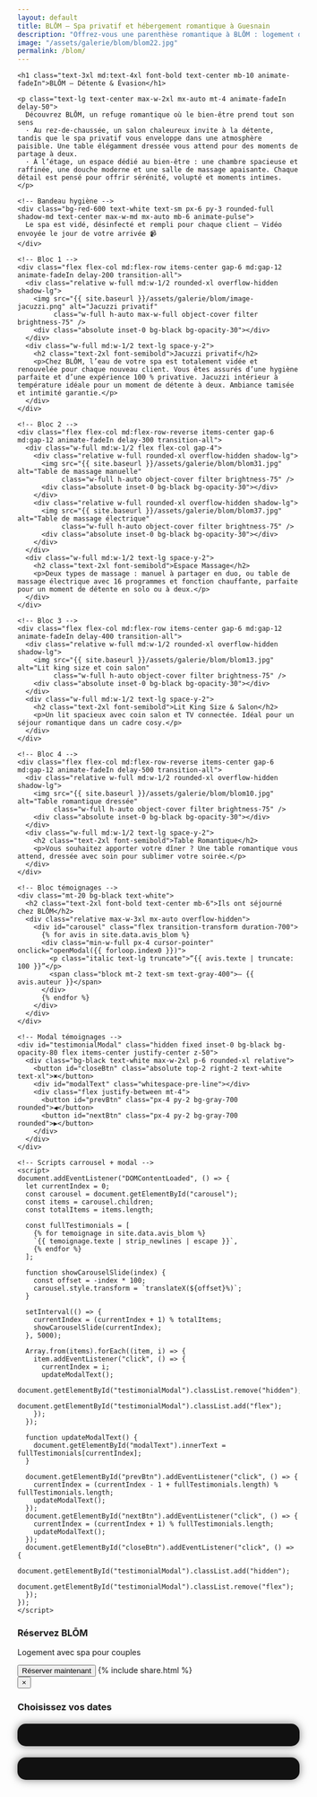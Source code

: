 ```yaml
---
layout: default
title: BLŌM – Spa privatif et hébergement romantique à Guesnain
description: "Offrez-vous une parenthèse romantique à BLŌM : logement de charme, spa privatif, détente et petit‑déjeuner inclus."
image: "/assets/galerie/blom/blom22.jpg"
permalink: /blom/
---
```


<section class="bg-black text-white py-12 px-4 w-full overflow-x-hidden">
  <div class="max-w-6xl mx-auto space-y-16">

    <h1 class="text-3xl md:text-4xl font-bold text-center mb-10 animate-fadeIn">BLŌM – Détente & Évasion</h1>

    <p class="text-lg text-center max-w-2xl mx-auto mt-4 animate-fadeIn delay-50">
      Découvrez BLŌM, un refuge romantique où le bien‑être prend tout son sens
      · Au rez-de-chaussée, un salon chaleureux invite à la détente, tandis que le spa privatif vous enveloppe dans une atmosphère paisible. Une table élégamment dressée vous attend pour des moments de partage à deux.
      · À l’étage, un espace dédié au bien-être : une chambre spacieuse et raffinée, une douche moderne et une salle de massage apaisante. Chaque détail est pensé pour offrir sérénité, volupté et moments intimes.
    </p>

    <!-- Bandeau hygiène -->
    <div class="bg-red-600 text-white text-sm px-6 py-3 rounded-full shadow-md text-center max-w-md mx-auto mb-6 animate-pulse">
      Le spa est vidé, désinfecté et rempli pour chaque client – Vidéo envoyée le jour de votre arrivée 📹
    </div>

    <!-- Bloc 1 -->
    <div class="flex flex-col md:flex-row items-center gap-6 md:gap-12 animate-fadeIn delay-200 transition-all">
      <div class="relative w-full md:w-1/2 rounded-xl overflow-hidden shadow-lg">
        <img src="{{ site.baseurl }}/assets/galerie/blom/image-jacuzzi.png" alt="Jacuzzi privatif"
             class="w-full h-auto max-w-full object-cover filter brightness-75" />
        <div class="absolute inset-0 bg-black bg-opacity-30"></div>
      </div>
      <div class="w-full md:w-1/2 text-lg space-y-2">
        <h2 class="text-2xl font-semibold">Jacuzzi privatif</h2>
        <p>Chez BLŌM, l’eau de votre spa est totalement vidée et renouvelée pour chaque nouveau client. Vous êtes assurés d’une hygiène parfaite et d’une expérience 100 % privative. Jacuzzi intérieur à température idéale pour un moment de détente à deux. Ambiance tamisée et intimité garantie.</p>
      </div>
    </div>

    <!-- Bloc 2 -->
    <div class="flex flex-col md:flex-row-reverse items-center gap-6 md:gap-12 animate-fadeIn delay-300 transition-all">
      <div class="w-full md:w-1/2 flex flex-col gap-4">
        <div class="relative w-full rounded-xl overflow-hidden shadow-lg">
          <img src="{{ site.baseurl }}/assets/galerie/blom/blom31.jpg" alt="Table de massage manuelle"
               class="w-full h-auto object-cover filter brightness-75" />
          <div class="absolute inset-0 bg-black bg-opacity-30"></div>
        </div>
        <div class="relative w-full rounded-xl overflow-hidden shadow-lg">
          <img src="{{ site.baseurl }}/assets/galerie/blom/blom37.jpg" alt="Table de massage électrique"
               class="w-full h-auto object-cover filter brightness-75" />
          <div class="absolute inset-0 bg-black bg-opacity-30"></div>
        </div>
      </div>
      <div class="w-full md:w-1/2 text-lg space-y-2">
        <h2 class="text-2xl font-semibold">Espace Massage</h2>
        <p>Deux types de massage : manuel à partager en duo, ou table de massage électrique avec 16 programmes et fonction chauffante, parfaite pour un moment de détente en solo ou à deux.</p>
      </div>
    </div>

    <!-- Bloc 3 -->
    <div class="flex flex-col md:flex-row items-center gap-6 md:gap-12 animate-fadeIn delay-400 transition-all">
      <div class="relative w-full md:w-1/2 rounded-xl overflow-hidden shadow-lg">
        <img src="{{ site.baseurl }}/assets/galerie/blom/blom13.jpg" alt="Lit king size et coin salon"
             class="w-full h-auto object-cover filter brightness-75" />
        <div class="absolute inset-0 bg-black bg-opacity-30"></div>
      </div>
      <div class="w-full md:w-1/2 text-lg space-y-2">
        <h2 class="text-2xl font-semibold">Lit King Size & Salon</h2>
        <p>Un lit spacieux avec coin salon et TV connectée. Idéal pour un séjour romantique dans un cadre cosy.</p>
      </div>
    </div>

    <!-- Bloc 4 -->
    <div class="flex flex-col md:flex-row-reverse items-center gap-6 md:gap-12 animate-fadeIn delay-500 transition-all">
      <div class="relative w-full md:w-1/2 rounded-xl overflow-hidden shadow-lg">
        <img src="{{ site.baseurl }}/assets/galerie/blom/blom10.jpg" alt="Table romantique dressée"
             class="w-full h-auto object-cover filter brightness-75" />
        <div class="absolute inset-0 bg-black bg-opacity-30"></div>
      </div>
      <div class="w-full md:w-1/2 text-lg space-y-2">
        <h2 class="text-2xl font-semibold">Table Romantique</h2>
        <p>Vous souhaitez apporter votre dîner ? Une table romantique vous attend, dressée avec soin pour sublimer votre soirée.</p>
      </div>
    </div>

    <!-- Bloc témoignages -->
    <div class="mt-20 bg-black text-white">
      <h2 class="text-2xl font-bold text-center mb-6">Ils ont séjourné chez BLŌM</h2>
      <div class="relative max-w-3xl mx-auto overflow-hidden">
        <div id="carousel" class="flex transition-transform duration-700">
          {% for avis in site.data.avis_blom %}
          <div class="min-w-full px-4 cursor-pointer" onclick="openModal({{ forloop.index0 }})">
            <p class="italic text-lg truncate">“{{ avis.texte | truncate: 100 }}”</p>
            <span class="block mt-2 text-sm text-gray-400">– {{ avis.auteur }}</span>
          </div>
          {% endfor %}
        </div>
      </div>
    </div>

    <!-- Modal témoignages -->
    <div id="testimonialModal" class="hidden fixed inset-0 bg-black bg-opacity-80 flex items-center justify-center z-50">
      <div class="bg-black text-white max-w-2xl p-6 rounded-xl relative">
        <button id="closeBtn" class="absolute top-2 right-2 text-white text-xl">✖</button>
        <div id="modalText" class="whitespace-pre-line"></div>
        <div class="flex justify-between mt-4">
          <button id="prevBtn" class="px-4 py-2 bg-gray-700 rounded">◀</button>
          <button id="nextBtn" class="px-4 py-2 bg-gray-700 rounded">▶</button>
        </div>
      </div>
    </div>

    <!-- Scripts carrousel + modal -->
    <script>
    document.addEventListener("DOMContentLoaded", () => {
      let currentIndex = 0;
      const carousel = document.getElementById("carousel");
      const items = carousel.children;
      const totalItems = items.length;

      const fullTestimonials = [
        {% for temoignage in site.data.avis_blom %}
        `{{ temoignage.texte | strip_newlines | escape }}`,
        {% endfor %}
      ];

      function showCarouselSlide(index) {
        const offset = -index * 100;
        carousel.style.transform = `translateX(${offset}%)`;
      }

      setInterval(() => {
        currentIndex = (currentIndex + 1) % totalItems;
        showCarouselSlide(currentIndex);
      }, 5000);

      Array.from(items).forEach((item, i) => {
        item.addEventListener("click", () => {
          currentIndex = i;
          updateModalText();
          document.getElementById("testimonialModal").classList.remove("hidden");
          document.getElementById("testimonialModal").classList.add("flex");
        });
      });

      function updateModalText() {
        document.getElementById("modalText").innerText = fullTestimonials[currentIndex];
      }

      document.getElementById("prevBtn").addEventListener("click", () => {
        currentIndex = (currentIndex - 1 + fullTestimonials.length) % fullTestimonials.length;
        updateModalText();
      });
      document.getElementById("nextBtn").addEventListener("click", () => {
        currentIndex = (currentIndex + 1) % fullTestimonials.length;
        updateModalText();
      });
      document.getElementById("closeBtn").addEventListener("click", () => {
        document.getElementById("testimonialModal").classList.add("hidden");
        document.getElementById("testimonialModal").classList.remove("flex");
      });
    });
    </script>
<!-- Appel à l'action : Réserver BLŌM -->
<div class="mt-16 bg-white text-black py-6 px-4 text-center rounded-xl shadow-xl max-w-4xl mx-auto">
  <h3 class="text-2xl font-bold mb-2">Réservez BLŌM</h3>
  <p class="mb-4">Logement avec spa pour couples</p>

  <div class="flex flex-col sm:flex-row sm:justify-center gap-4 mt-4">
    <button onclick="openCalendarBlom()" class="inline-block bg-black text-white px-6 py-3 rounded-full font-semibold shadow hover:bg-gray-800 transition">
      Réserver maintenant
    </button>
    {% include share.html %}
  </div>
</div>

<!-- Modal calendrier BLŌM -->
<div id="calendarModalBlom" class="fixed inset-0 bg-black bg-opacity-80 hidden items-center justify-center z-50 px-4" onclick="closeCalendarBlom(event)">
  <div class="bg-white rounded-xl shadow-xl relative w-full max-w-5xl mx-auto p-6" onclick="event.stopPropagation()">
    <button onclick="closeCalendarBlom()" class="absolute top-2 right-4 text-3xl font-bold text-gray-600 hover:text-black">&times;</button>
    <h3 class="text-2xl font-bold text-center mt-2 mb-6">Choisissez vos dates</h3>
    <div id="calendar-blom" class="w-full h-[450px] md:h-[600px]"></div>
  </div>
</div>

<!-- FullCalendar CSS & JS -->
<link href="https://cdn.jsdelivr.net/npm/fullcalendar@6.1.8/index.global.min.css" rel="stylesheet" />
<script src="https://cdn.jsdelivr.net/npm/fullcalendar@6.1.8/index.global.min.js"></script>

<style>
/* ----------- THEME SOMBRE ----------- */
#calendar-blom {
  max-width: 900px;
  margin: 20px auto;
  background: #111;
  color: #fff;
  padding: 20px;
  border-radius: 15px;
  box-shadow: 0 0 15px rgba(0,0,0,0.5);
  font-family: "Arial", sans-serif;
}

.fc .fc-toolbar-title {
  font-size: 1.5rem;
  font-weight: bold;
  color: #fff;
}

.fc .fc-button {
  background: #222;
  border: none;
  color: #fff;
  border-radius: 8px;
  padding: 5px 12px;
  transition: 0.3s;
}
.fc .fc-button:hover {
  background: #444;
}

.fc .fc-daygrid-day-number {
  color: #fff;
  font-weight: bold;
}

.fc .fc-day-today {
  background: rgba(255,255,255,0.1) !important;
}

.fc .fc-day-sat,
.fc .fc-day-sun {
  background: rgba(255,255,255,0.05);
}

.fc-event {
  background: #e63946 !important;
  border: none !important;
  border-radius: 5px !important;
  font-size: 0.85rem !important;
  padding: 2px 4px;
  text-align: center;
}

.fc-event:hover {
  background: #ff4c5b !important;
}
</style>

<div id="calendar-blom"></div>

<script>
async function initCalendarBlom() {
  try {
    const res = await fetch("https://calendar-proxy-production-231c.up.railway.app/api/reservations/BLOM");
    const events = await res.json();

    const calendarEl = document.getElementById("calendar-blom");
    const calendar = new FullCalendar.Calendar(calendarEl, {
      initialView: "dayGridMonth",
      height: "auto",
      locale: "fr", // français (jours + mois)
      headerToolbar: {
        left: "prev,next today",
        center: "title",
        right: ""
      },
      events: events,
      eventColor: "#e63946",  // couleur des réservations
      eventDisplay: "block"
    });

    calendar.render();
  } catch (err) {
    alert("Impossible de charger le calendrier. Vérifiez la connexion au serveur.");
    console.error(err);
  }
}

document.addEventListener("DOMContentLoaded", initCalendarBlom);
</script>
